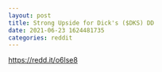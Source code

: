 ```yaml
--- 
layout: post 
title: Strong Upside for Dick's ($DKS) DD 
date: 2021-06-23 1624481735 
categories: reddit 
--- 
```

https://redd.it/o6lse8